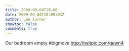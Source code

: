 ```yaml
---
title: 2009-09-04T10-00
date: 2009-09-04T10:00:04Z
author: Lee Turner
showtoc: false
comments: true
---
```


Our bedroom empty #bigmove http://twitpic.com/gewn4

